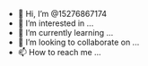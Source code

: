 - 👋 Hi, I’m @15276867174
- 👀 I’m interested in ...
- 🌱 I’m currently learning ...
- 💞️ I’m looking to collaborate on ...
- 📫 How to reach me ...

<!---
weblar is a ✨ special ✨ repository because its `README.md` (this file) appears on your GitHub profile.
You can click the Preview link to take a look at your changes.
--->
